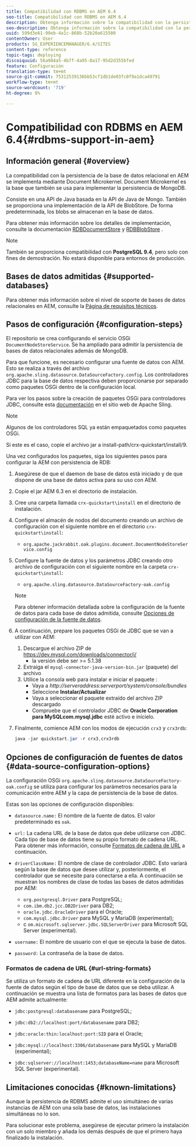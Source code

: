 ```yaml
---
title: Compatibilidad con RDBMS en AEM 6.4
seo-title: Compatibilidad con RDBMS en AEM 6.4
description: Obtenga información sobre la compatibilidad con la persistencia de la base de datos relacional en AEM 6.4 y las opciones de configuración disponibles.
seo-description: Obtenga información sobre la compatibilidad con la persistencia de la base de datos relacional en AEM 6.4 y las opciones de configuración disponibles.
uuid: 599d3e61-99eb-4a1c-868b-52b20a615500
contentOwner: User
products: SG_EXPERIENCEMANAGER/6.4/SITES
content-type: reference
topic-tags: deploying
discoiquuid: 56a984a5-4b7f-4a95-8a17-95d2d355bfed
feature: Configuración
translation-type: tm+mt
source-git-commit: 75312539136bb53cf1db1de03fc0f9a1dca49791
workflow-type: tm+mt
source-wordcount: '719'
ht-degree: 0%

---
```



# Compatibilidad con RDBMS en AEM 6.4{#rdbms-support-in-aem}

## Información general {#overview}

La compatibilidad con la persistencia de la base de datos relacional en AEM se implementa mediante Document Microkernel. Document Microkernel es la base que también se usa para implementar la persistencia de MongoDB.

Consiste en una API de Java basada en la API de Java de Mongo. También se proporciona una implementación de la API de BlobStore. De forma predeterminada, los blobs se almacenan en la base de datos.

Para obtener más información sobre los detalles de implementación, consulte la documentación [RDBDocumentStore](https://jackrabbit.apache.org/oak/docs/apidocs/org/apache/jackrabbit/oak/plugins/document/rdb/RDBDocumentStore.html) y [RDBBlobStore](https://jackrabbit.apache.org/oak/docs/apidocs/org/apache/jackrabbit/oak/plugins/document/rdb/RDBBlobStore.html) .

>[!NOTE]
>
>También se proporciona compatibilidad con **PostgreSQL 9.4**, pero solo con fines de demostración. No estará disponible para entornos de producción.

## Bases de datos admitidas {#supported-databases}

Para obtener más información sobre el nivel de soporte de bases de datos relacionales en AEM, consulte la [Página de requisitos técnicos](/help/sites-deploying/technical-requirements.md).

## Pasos de configuración {#configuration-steps}

El repositorio se crea configurando el servicio OSGi `DocumentNodeStoreService`. Se ha ampliado para admitir la persistencia de bases de datos relacionales además de MongoDB.

Para que funcione, es necesario configurar una fuente de datos con AEM. Esto se realiza a través del archivo `org.apache.sling.datasource.DataSourceFactory.config`. Los controladores JDBC para la base de datos respectiva deben proporcionarse por separado como paquetes OSGi dentro de la configuración local.

Para ver los pasos sobre la creación de paquetes OSGi para controladores JDBC, consulte esta [documentación](https://wiki.eclipse.org/Create_and_Export_MySQL_JDBC_driver_bundle) en el sitio web de Apache Sling.

>[!NOTE]
>
>Algunos de los controladores SQL ya están empaquetados como paquetes OSGi.
>
>Si este es el caso, copie el archivo jar a install-path/crx-quickstart/install/9.

Una vez configurados los paquetes, siga los siguientes pasos para configurar la AEM con persistencia de RDB:

1. Asegúrese de que el daemon de base de datos está iniciado y de que dispone de una base de datos activa para su uso con AEM.
1. Copie el jar AEM 6.3 en el directorio de instalación.
1. Cree una carpeta llamada `crx-quickstart\install` en el directorio de instalación.
1. Configure el almacén de nodos del documento creando un archivo de configuración con el siguiente nombre en el directorio `crx-quickstart\install`:

   * `org.apache.jackrabbit.oak.plugins.document.DocumentNodeStoreService.config`

1. Configure la fuente de datos y los parámetros JDBC creando otro archivo de configuración con el siguiente nombre en la carpeta `crx-quickstart\install`:

   * `org.apache.sling.datasource.DataSourceFactory-oak.config`
   >[!NOTE]
   >
   >Para obtener información detallada sobre la configuración de la fuente de datos para cada base de datos admitida, consulte [Opciones de configuración de la fuente de datos](/help/sites-deploying/rdbms-support-in-aem.md#data-source-configuration-options).

1. A continuación, prepare los paquetes OSGi de JDBC que se van a utilizar con AEM:

   1. Descargue el archivo ZIP de https://dev.mysql.com/downloads/connector/j/
      * la versión debe ser >= 5.1.38
   1. Extraiga el `mysql-connector-java-version-bin.jar` (paquete) del archivo
   1. Utilice la consola web para instalar e iniciar el paquete :
      * Vaya a *http://serveraddress:serverport/system/console/bundles*
      * Seleccione **Instalar/Actualizar**
      * Vaya a seleccionar el paquete extraído del archivo ZIP descargado
      * Compruebe que el controlador JDBC de **Oracle Corporation para MySQLcom.mysql.jdbc** esté activo e inícielo.

1. Finalmente, comience AEM con los modos de ejecución `crx3` y `crx3rdb`:

   ```java
   java -jar quickstart.jar -r crx3,crx3rdb
   ```

## Opciones de configuración de fuentes de datos {#data-source-configuration-options}

La configuración OSGi `org.apache.sling.datasource.DataSourceFactory-oak.config` se utiliza para configurar los parámetros necesarios para la comunicación entre AEM y la capa de persistencia de la base de datos.

Estas son las opciones de configuración disponibles:

* `datasource.name:` El nombre de la fuente de datos. El valor predeterminado es `oak`.

* `url:` La cadena URL de la base de datos que debe utilizarse con JDBC. Cada tipo de base de datos tiene su propio formato de cadena URL. Para obtener más información, consulte [Formatos de cadena de URL](/help/sites-deploying/rdbms-support-in-aem.md#url-string-formats) a continuación.

* `driverClassName:` El nombre de clase de controlador JDBC. Esto variará según la base de datos que desee utilizar y, posteriormente, el controlador que se necesite para conectarse a ella. A continuación se muestran los nombres de clase de todas las bases de datos admitidas por AEM:

   * `org.postgresql.Driver` para PostgreSQL;
   * `com.ibm.db2.jcc.DB2Driver` para DB2;
   * `oracle.jdbc.OracleDriver` para el Oracle;
   * `com.mysql.jdbc.Driver` para MySQL y MariaDB (experimental);
   * c `om.microsoft.sqlserver.jdbc.SQLServerDriver` para Microsoft SQL Server (experimental).

* `username:` El nombre de usuario con el que se ejecuta la base de datos.

* `password:` La contraseña de la base de datos.

### Formatos de cadena de URL {#url-string-formats}

Se utiliza un formato de cadena de URL diferente en la configuración de la fuente de datos según el tipo de base de datos que se deba utilizar. A continuación se muestra una lista de formatos para las bases de datos que AEM admite actualmente:

* `jdbc:postgresql:databasename` para PostgreSQL;

* `jdbc:db2://localhost:port/databasename` para DB2;
* `jdbc:oracle:thin:localhost:port:SID` para el Oracle;
* `jdbc:mysql://localhost:3306/databasename` para MySQL y MariaDB (experimental);

* `jdbc:sqlserver://localhost:1453;databaseName=name` para Microsoft SQL Server (experimental).

## Limitaciones conocidas {#known-limitations}

Aunque la persistencia de RDBMS admite el uso simultáneo de varias instancias de AEM con una sola base de datos, las instalaciones simultáneas no lo son.

Para solucionar este problema, asegúrese de ejecutar primero la instalación con un solo miembro y añada los demás después de que el primero haya finalizado la instalación.

